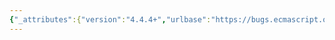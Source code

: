 ```yaml
---
{"_attributes":{"version":"4.4.4+","urlbase":"https://bugs.ecmascript.org/","maintainer":"dherman@mozilla.com"},"bug":{"bug_id":1887,"creation_ts":"2013-09-02 02:42:00 -0700","short_desc":"15.10.5.2: RegExpExec empty step 2","delta_ts":"2013-09-06 14:08:55 -0700","product":"Draft for 6th Edition","component":"editorial issue","version":"Rev 17: August 23, 2013 Draft","rep_platform":"All","op_sys":"All","bug_status":"RESOLVED","resolution":"FIXED","priority":"Normal","bug_severity":"normal","everconfirmed":true,"reporter":{"uid":"andrebargull","name":"André Bargull"},"assigned_to":{"uid":"allen","name":"Allen Wirfs-Brock"},"long_desc":[{"commentid":5301,"comment_count":0,"who":{"uid":"andrebargull","name":"André Bargull"},"bug_when":"2013-09-02 02:42:27 -0700","thetext":"15.10.5.2, Runtime Semantics: RegExpExec Abstract Operation. Remove empty step 2"},{"commentid":5317,"comment_count":1,"who":{"uid":"allen","name":"Allen Wirfs-Brock"},"bug_when":"2013-09-06 14:08:55 -0700","thetext":"fixed in rev18 draft\n\n21.2.5.2"}]}}
---
```

